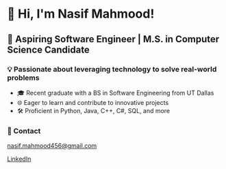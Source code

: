 # 👋 Hi, I'm Nasif Mahmood!
## 🚀 Aspiring Software Engineer | M.S. in Computer Science Candidate
### 💡 Passionate about leveraging technology to solve real-world problems
- 🎓 Recent graduate with a BS in Software Engineering from UT Dallas
- 🌐 Eager to learn and contribute to innovative projects
- 🛠️ Proficient in Python, Java, C++, C#, SQL, and more

### 📧 Contact
nasif.mahmood456@gmail.com

[LinkedIn](www.linkedin.com/in/nasif-mahmood)
